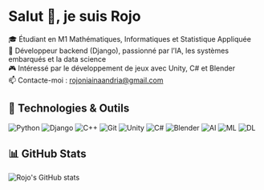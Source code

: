 # Salut 👋, je suis Rojo

🎓 Étudiant en M1 Mathématiques, Informatiques et Statistique Appliquée  
💼 Développeur backend (Django), passionné par l’IA, les systèmes embarqués et la data science  
🎮 Intéressé par le développement de jeux avec Unity, C# et Blender  
📫 Contacte-moi : rojoniainaandria@gmail.com

## 🔧 Technologies & Outils
![Python](https://img.shields.io/badge/-Python-333333?style=flat&logo=python)
![Django](https://img.shields.io/badge/-Django-092E20?style=flat&logo=django)
![C++](https://img.shields.io/badge/-C++-00599C?style=flat&logo=c%2B%2B)
![Git](https://img.shields.io/badge/-Git-F05032?style=flat&logo=git)
![Unity](https://img.shields.io/badge/-Unity-000000?style=flat&logo=unity)
![C#](https://img.shields.io/badge/-C%23-239120?style=flat&logo=c-sharp)
![Blender](https://img.shields.io/badge/-Blender-F5792A?style=flat&logo=blender)
![AI](https://img.shields.io/badge/-AI-blueviolet?style=flat)
![ML](https://img.shields.io/badge/-Machine%20Learning-orange?style=flat)
![DL](https://img.shields.io/badge/-Deep%20Learning-blue?style=flat)

## 📊 GitHub Stats
![Rojo's GitHub stats](https://github-readme-stats.vercel.app/api?username=Rojo-dev&show_icons=true&theme=radical)
